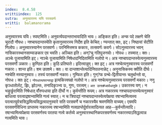 ```yaml
---
index:  8.4.58
vrittiindex:  125
sutra:  अनुस्वारस्य ययि परसवर्णः
vritti:  balamanorama 
---
```


अनुस्वारस्य ययि। स्पष्टमिति। अनुवर्त्यपदान्तराभावादिति भावः। अङ्कित इति। अन्क पदे लक्षणे चेति चुरादौ नौपधः। नश्चापदान्तस्येति कृतानुस्वारस्य निर्देश इति केचित्। ण्यन्तात् क्तः, इट्। निष्ठायां सेटीति णिलोपः। अनुस्वारस्यानेन परसवर्णः। परनिमित्तमत्र ककारः, तत्सवर्णः कवर्गः। सोऽनुस्वारस्य भवन् नासिकारस्थानसाम्याङकार एव भवति। अञ्चित इति। अन्?चु गतिपूजनयोः। नोपधः। तस्मात्। क्तः। अञ्चेः पूजायामिति इट्। नाञ्चेः पूजायामिति निषेधादनिदितामिति नलोपो न। अत्र नश्चापदान्तस्येत्यनुस्वारस्य परसवर्णो ञकारः। कुण्ठित इति। कुठि प्रतिघाते। इदित्त्वान्नुम्। क्त इट्। अत्र नश्चेत्यनुस्वारस्य परसवर्णो णकारः। शान्त इति। शम उपशमे। क्तः। वा दान्तशान्तेत्यादिनिपातनान्नेट्। अनुनासिकस्य क्वीति दीर्घः। नश्चेति मस्यानुस्वारः। तस्यं परसवर्णो नकारः। गुम्फित इति। गुन्?फ ग्रन्थे-द्वितीयान्तः चतुर्थान्तो वा, नोपधः। क्तः इट्। `नोपधात्थफान्ताद्वा` इत्यकित्त्वपक्षे नलोपो न। अत्र नश्चेत्यनुस्वारस्य परसवर्णो मकारः। ननु कृञ्धातोर्लट्, झिः, झोऽन्तः, तनादिकृञ्भ्य उः, गुणः, परत्वम्। `अत उत्स#आर्वधातुके`। उकारस्य यण्। न भकुर्छुरामिति निषेधात् र्वौरुपधाया इति दीर्घो न। कुर्वन्तीति रूपम्। अत्र नकारस्य नश्चापदान्तस्येत्यनुस्वारं बाधित्वा परत्वाद्रषाभ्यामिति णत्वं स्यात्। न च त्रिपाद्यां नश्चापदान्तस्येत्यपेक्षया रषाभ्यामित्यस्य परत्वात्पूर्वत्रासिद्धमित्यसिद्धत्वादनुस्वारे सति परसवर्णे च नकारस्यैव श्रवणमिति वाच्यम्। एवमपि परसवर्णविधिना प्राप्तस्य नकारस्य रषाभ्यामिति णत्वप्राप्तेर्दुर्वारत्वादित्यत आह--कुर्वन्तीत्यादि। रषाभ्यामित्यपेक्षया परसवर्णस्य परतया णत्वे कर्तव्ये अनुस्वारस्थानिकपरसवर्णस्य नकारस्याऽसिद्धत्वान्न णत्वमिति भावः।

